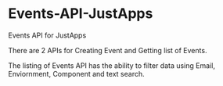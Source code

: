 # Events-API-JustApps
Events API for JustApps

There are 2 APIs for Creating Event and Getting list of Events. 

The listing of Events API has the ability to filter data using Email, Enviornment, Component and text search.
